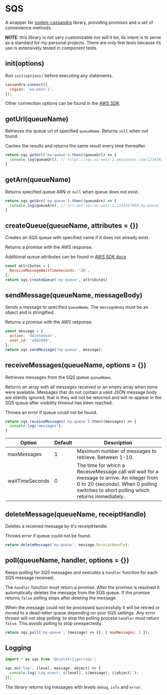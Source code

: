 # SQS

A wrapper for [nodejs-cassandra](https://github.com/datastax/nodejs-driver) library, providing promises and a set of convenience methods.

**NOTE**: this library is not very customizable nor will it be, its intent is to serve as a standard for my personal projects. There are only few tests because its use is extensively tested in component tests.

## init(options)

Run `init(options)` before executing any statements.

```js
cassandra.connect({
  region: 'eu-west-1',
});
```

Other connection options can be found in the  [AWS SDK](http://docs.aws.amazon.com/AWSJavaScriptSDK/latest/AWS/SQS.html).

## getUrl(queueName)

Retrieves the queue url of specified `queueName`. Returns `null` when not found.

Caches the results and returns the same result every time thereafter.

```js
return sqs.getUrl('my-queue').then((queueUrl) => {
  console.log(queueUrl); // https://sqs.eu-west-1.amazonaws.com/1234567890/my-queue
}
```

## getArn(queueName)

Returns specified queue ARN or `null` when queue does not exist.

```js
return sqs.getArn('my-queue').then((queueArn) => {
  console.log(queueArn); // arn:aws:sqs:eu-west-1:1234567890:my-queue
}
```

## createQueue(queueName, attributes = {})

Creates an SQS queue with specified name if it does not already exist.

Returns a promise with the AWS response.

Additional queue attributes can be found in [AWS SDK docs](http://docs.aws.amazon.com/AWSJavaScriptSDK/latest/AWS/SQS.html)

```js
const attributes = {
  ReceiveMessageWaitTimeSeconds: '20',
};
return sqs.createQueue('my-queue', attributes)
```

## sendMessage(queueName, messageBody)

Sends a message to specified `queueName`. The `messageBody` must be an object and is stringified.

Returns a promise with the AWS response.

```js
const message = {
  action: 'deleteUser',
  user_id: 'a582d99',
};
return sqs.sendMessage('my-queue', message);
```

## receiveMessages(queueName, options = {})

Retrieves messages from the SQS queue `queueName`.

Returns an array with all messages received or an empty array when none were available. Messages that do not contain a valid JSON message body are silently ignored; that is they will not be returned and will re-appear in the SQS queue after visibility timeout has been reached.

Throws an error if queue could not be found.

```js
return sqs.receiveMessages('my-queue').then((messages) => {
  console.log('messages');
}
```

Option          | Default | Description
----------------|---------|-----------------------------
maxMessages     |       1 | Maximum number of messages to retrieve. Between 1-10.
waitTimeSeconds |       0 | The time for which a ReceiveMessage call will wait for a message to arrive. An integer from 0 to 20 (seconds). When 0 polling switches to short polling which returns immediately.

## deleteMessage(queueName, receiptHandle)

Deletes a received message by it's receiptHandle.

Throws error if queue could not be found.

```js
return deleteMessage('my-queue', message.ReceiptHandle);
```

## poll(queueName, handler, options = {})

Keeps polling for SQS messages and executes a `handler` function for each SQS message received.

The `handler` function must return a promise. After the promise is resolved it automatically deletes the message from the SQS queue. If the promise returns `false` polling stops after deleting the message.

When the message could not be processed successfully it will be retried or moved to a dead-letter queue depending on your SQS settings. Any error thrown will not stop polling; to stop the polling process `handler` must return `false`. This avoids polling to stop unexpectedly.

```js
return sqs.poll('my-queue', (message) => {}, { maxMessages: 1 });
```

## Logging

```js
import * as sqs from '@nielskrijger/sqs';

sqs.on('log', (level, message, object) => {
  console.log(`Log event: ${level}, ${message}, ${object}`);
});
```

The library returns log messages with levels `debug`, `info` and `error`.
